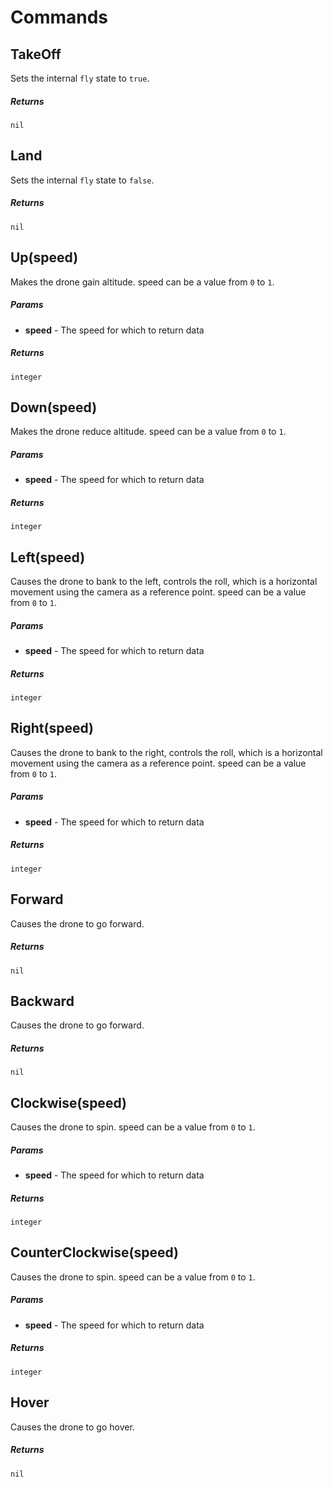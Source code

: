 # Commands

## TakeOff

Sets the internal `fly` state to `true`.


##### Returns 

`nil`

## Land

Sets the internal `fly` state to `false`.

##### Returns 

`nil`

## Up(speed) 

Makes the drone gain altitude. 
speed can be a value from `0` to `1`.

##### Params

- **speed** - The speed for which to return data

##### Returns 

`integer`

## Down(speed) 

Makes the drone reduce altitude. 
speed can be a value from `0` to `1`.

##### Params

- **speed** - The speed for which to return data

##### Returns 

`integer`

## Left(speed) 

Causes the drone to bank to the left, controls the roll, which is 
a horizontal movement using the camera as a reference point.
speed can be a value from `0` to `1`.

##### Params

- **speed** - The speed for which to return data

##### Returns 

`integer`

## Right(speed) 

Causes the drone to bank to the right, controls the roll, which is 
a horizontal movement using the camera as a reference point.
speed can be a value from `0` to `1`.

##### Params

- **speed** - The speed for which to return data

##### Returns 

`integer`

## Forward

Causes the drone to go forward.

##### Returns 

`nil`

## Backward

Causes the drone to go forward.

##### Returns 

`nil`

## Clockwise(speed)

Causes the drone to spin.
speed can be a value from `0` to `1`.

##### Params

- **speed** - The speed for which to return data

##### Returns 

`integer`

## CounterClockwise(speed)

Causes the drone to spin.
speed can be a value from `0` to `1`.

##### Params

- **speed** - The speed for which to return data

##### Returns 

`integer`

## Hover

Causes the drone to go hover.

##### Returns 

`nil`

